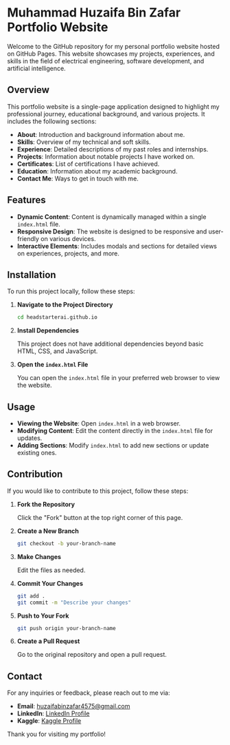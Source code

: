 # Muhammad Huzaifa Bin Zafar Portfolio Website

Welcome to the GitHub repository for my personal portfolio website hosted on GitHub Pages. This website showcases my projects, experiences, and skills in the field of electrical engineering, software development, and artificial intelligence.

## Overview

This portfolio website is a single-page application designed to highlight my professional journey, educational background, and various projects. It includes the following sections:

- **About**: Introduction and background information about me.
- **Skills**: Overview of my technical and soft skills.
- **Experience**: Detailed descriptions of my past roles and internships.
- **Projects**: Information about notable projects I have worked on.
- **Certificates**: List of certifications I have achieved.
- **Education**: Information about my academic background.
- **Contact Me**: Ways to get in touch with me.

## Features

- **Dynamic Content**: Content is dynamically managed within a single `index.html` file.
- **Responsive Design**: The website is designed to be responsive and user-friendly on various devices.
- **Interactive Elements**: Includes modals and sections for detailed views on experiences, projects, and more.

## Installation

To run this project locally, follow these steps:

1. **Navigate to the Project Directory**

   ```bash
   cd headstarterai.github.io
   ```

2. **Install Dependencies**

   This project does not have additional dependencies beyond basic HTML, CSS, and JavaScript.

3. **Open the `index.html` File**

   You can open the `index.html` file in your preferred web browser to view the website.

## Usage

- **Viewing the Website**: Open `index.html` in a web browser.
- **Modifying Content**: Edit the content directly in the `index.html` file for updates.
- **Adding Sections**: Modify `index.html` to add new sections or update existing ones.

## Contribution

If you would like to contribute to this project, follow these steps:

1. **Fork the Repository**

   Click the "Fork" button at the top right corner of this page.

2. **Create a New Branch**

   ```bash
   git checkout -b your-branch-name
   ```

3. **Make Changes**

   Edit the files as needed.

4. **Commit Your Changes**

   ```bash
   git add .
   git commit -m "Describe your changes"
   ```

5. **Push to Your Fork**

   ```bash
   git push origin your-branch-name
   ```

6. **Create a Pull Request**

   Go to the original repository and open a pull request.

## Contact

For any inquiries or feedback, please reach out to me via:

- **Email**: huzaifabinzafar4575@gmail.com
- **LinkedIn**: [LinkedIn Profile](https://www.linkedin.com/in/mhuzaifazafar/)
- **Kaggle**: [Kaggle Profile](https://www.kaggle.com/huzaifabinzafar)


Thank you for visiting my portfolio!
